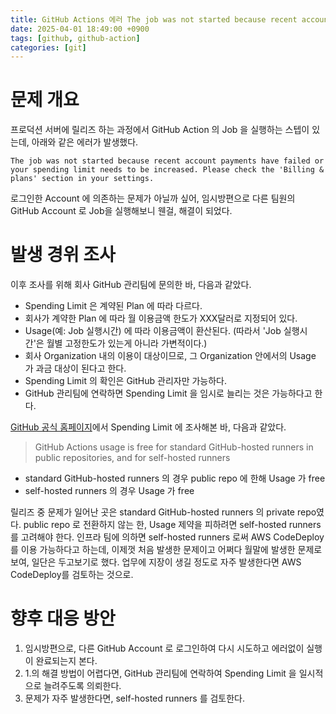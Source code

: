 ```yaml
---
title: GitHub Actions 에러 The job was not started because recent account payments have failed or your spending limit needs to be increased 해결 방법
date: 2025-04-01 18:49:00 +0900
tags: [github, github-action]
categories: [git]
---
```


# 문제 개요

프로덕션 서버에 릴리즈 하는 과정에서 GitHub Action 의 Job 을 실행하는 스텝이 있는데, 아래와 같은 에러가 발생했다.

```
The job was not started because recent account payments have failed or your spending limit needs to be increased. Please check the 'Billing & plans' section in your settings.
```

 로그인한 Account 에 의존하는 문제가 아닐까 싶어, 임시방편으로 다른 팀원의 GitHub Account 로 Job을 실행해보니 웬걸, 해결이 되었다. 

# 발생 경위 조사

이후 조사를 위해 회사 GitHub 관리팀에 문의한 바, 다음과 같았다.

- Spending Limit 은 계약된 Plan 에 따라 다르다.
- 회사가 계약한 Plan 에 따라 월 이용금액 한도가 XXX달러로 지정되어 있다.
- Usage(예: Job 실행시간) 에 따라 이용금액이 환산된다. (따라서 'Job 실행시간'은 월별 고정한도가 있는게 아니라 가변적이다.)
- 회사 Organization 내의 이용이 대상이므로, 그 Organization 안에서의 Usage 가 과금 대상이 된다고 한다.
- Spending Limit 의 확인은 GitHub 관리자만 가능하다.
- GitHub 관리팀에 연락하면 Spending Limit 을 임시로 늘리는 것은 가능하다고 한다.

 

[GitHub 공식 홈페이지](https://docs.github.com/en/billing/managing-billing-for-your-products/managing-billing-for-github-actions/managing-your-spending-limit-for-github-actions#about-spending-limits-for-github-actions)에서 Spending Limit 에 조사해본 바, 다음과 같았다.

> GitHub Actions usage is free for standard GitHub-hosted runners in public repositories, and for self-hosted runners

- standard GitHub-hosted runners 의 경우 public repo 에 한해 Usage 가 free
- self-hosted runners 의 경우 Usage 가 free 

릴리즈 중 문제가 일어난 곳은 standard GitHub-hosted runners 의 private repo였다.
public repo 로 전환하지 않는 한, Usage 제약을 피하려면 self-hosted runners 를 고려해야 한다.
인프라 팀에 의하면 self-hosted runners 로써 AWS CodeDeploy 를 이용 가능하다고 하는데,
이제껏 처음 발생한 문제이고 어쩌다 월말에 발생한 문제로 보여, 일단은 두고보기로 했다.
업무에 지장이 생길 정도로 자주 발생한다면 AWS CodeDeploy를 검토하는 것으로.

# 향후 대응 방안

1. 임시방편으로, 다른 GitHub Account 로 로그인하여 다시 시도하고 에러없이 실행이 완료되는지 본다.
2. 1.의 해결 방법이 어렵다면, GitHub 관리팀에 연락하여 Spending Limit 을 일시적으로 늘려주도록 의뢰한다.
3. 문제가 자주 발생한다면, self-hosted runners 를 검토한다.